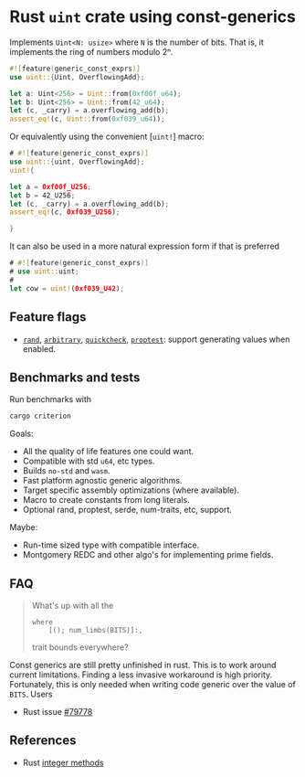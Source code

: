 # Rust `uint` crate using const-generics

Implements `Uint<N: usize>` where `N` is the number of bits. That is, it implements the ring of numbers modulo 2ⁿ.

```rust
#![feature(generic_const_exprs)]
use uint::{Uint, OverflowingAdd};

let a: Uint<256> = Uint::from(0xf00f_u64);
let b: Uint<256> = Uint::from(42_u64);
let (c, _carry) = a.overflowing_add(b);
assert_eq!(c, Uint::from(0xf039_u64));
```

Or equivalently using the convenient [`uint!`] macro:

```rust
# #![feature(generic_const_exprs)]
use uint::{uint, OverflowingAdd};
uint!{

let a = 0xf00f_U256;
let b = 42_U256;
let (c, _carry) = a.overflowing_add(b);
assert_eq!(c, 0xf039_U256);

}
```

It can also be used in a more natural expression form if that is preferred

```rust
# #![feature(generic_const_exprs)]
# use uint::uint;
#
let cow = uint!(0xf039_U42);
```

## Feature flags

* [`rand`](https://docs.rs/rand), [`arbitrary`](https://docs.rs/arbitrary), [`quickcheck`](https://docs.rs/quickcheck), [`proptest`](https://docs.rs/proptest): support generating values when enabled.

## Benchmarks and tests

Run benchmarks with

```sh
cargo criterion
```

Goals:

* All the quality of life features one could want.
* Compatible with std `u64`, etc types.
* Builds `no-std` and `wasm`.
* Fast platform agnostic generic algorithms.
* Target specific assembly optimizations (where available).
* Macro to create constants from long literals.
* Optional rand, proptest, serde, num-traits, etc, support.

Maybe:

* Run-time sized type with compatible interface.
* Montgomery REDC and other algo's for implementing prime fields.

## FAQ

> What's up with all the 
> 
> ```rust,ignore
> where
>     [(); num_limbs(BITS)]:,
> ```
> 
> trait bounds everywhere?

Const generics are still pretty unfinished in rust. This is to work around current limitations. Finding a less invasive workaround is high priority. Fortunately, this is only needed when writing
code generic over the value of `BITS`. Users 

* Rust issue [#79778](<https://github.com/rust-lang/rust/issues/79778>)


## References

* Rust [integer methods](https://doc.rust-lang.org/stable/std/primitive.u64.html)

